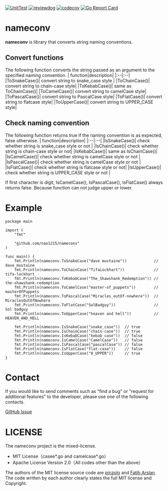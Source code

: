 [![UnitTest](https://github.com/nao1215/nameconv/actions/workflows/unit_test.yml/badge.svg)](https://github.com/nao1215/nameconv/actions/workflows/unit_test.yml)
[![reviewdog](https://github.com/nao1215/nameconv/actions/workflows/review_dog.yml/badge.svg)](https://github.com/nao1215/nameconv/actions/workflows/review_dog.yml)
[![codecov](https://codecov.io/gh/nao1215/nameconv/branch/main/graph/badge.svg?token=DO641K2SOW)](https://codecov.io/gh/nao1215/nameconv)
[![Go Report Card](https://goreportcard.com/badge/github.com/nao1215/nameconv)](https://goreportcard.com/report/github.com/nao1215/nameconv)

# nameconv
**nameconv** is library that converts string naming conventions. 
    
## Convert functions
The following function converts the string passed as an argument to the specified naming convention.
| function|description|
|:--|:--|
|ToSnakeCase()| convert string to snake_case style |
|ToChainCase()| convert string to chain-case style|
|ToKebabCase()| same as ToChainCase()|
|ToCamelCase()| convert string to camelCase style|
|ToPascalCase()| convert string to PascalCase style|
|ToFlatCase()| convert string to flatcase style|
|ToUpperCase()| convert string to UPPER_CASE style|  
    
## Check naming convention
The following function returns true if the naming convention is as expected, false otherwise.
| function|description|
|:--|:--|
|IsSnakeCase()| check whether string is snake_case style or not |
|IsChainCase()| check whether string is chain-case style or not|
|IsKebabCase()| same as IsChainCase()|
|IsCamelCase()| check whether string is camelCase style or not |
|IsPascalCase()| check whether string is camelCase style or not |
|IsFlatCase()| check whether string is flatcase style or not|
|IsUpperCase()| check whether string is UPPER_CASE style or not |  

If first character is digit, IsCamelCase(), IsPascalCase(), IsFlatCase() always returns false. Because function can not judge upper or lower.

# Example
```
package main

import (
	"fmt"

	"github.com/nao1215/nameconv"
)

func main() {
	fmt.Println(nameconv.ToSnakeCase("dave mustaine"))            // dave_mustaine
	fmt.Println(nameconv.ToChainCase("TifaLockhart"))             // tifa-lockhart
	fmt.Println(nameconv.ToKebabCase("The_Shawshank_Redemption")) // the-shawshank-redemption
	fmt.Println(nameconv.ToCamelCase("master-of_puppets"))        // masterOfPuppets
	fmt.Println(nameconv.ToPascalCase("Miracles_outOf-nowhere"))  // MiraclesOutOfNowhere
	fmt.Println(nameconv.ToFlatCase("SolBadguy"))                 // Sol badguy
	fmt.Println(nameconv.ToUpperCase("heaven and hell"))          // HEAVEN_AND_HELL

	fmt.Println(nameconv.IsSnakeCase("snake_case"))  // true
	fmt.Println(nameconv.IsChainCase("chain-case"))  // true
	fmt.Println(nameconv.IsKebabCase("kebab case"))  // false
	fmt.Println(nameconv.IsCamelCase("CamelCase"))   // false
	fmt.Println(nameconv.IsPascalCase("pascalCase")) // false
	fmt.Println(nameconv.IsFlatCase("flat-case"))    // false
	fmt.Println(nameconv.IsUpperCase("0_UPPER"))     // true
}
```
  
# Contact
If you would like to send comments such as "find a bug" or "request for additional features" to the developer, please use one of the following contacts.

[GitHub Issue](https://github.com/nao1215/gup/nameconv)

# LICENSE
The nameconv project is the mixed-license.

- MIT License（casee*.go and camelcase*.go）
- Apache License Version 2.0（All codes other than the above）

The authors of the MIT license source code are [pinzolo](https://github.com/pinzolo) and [Fatih Arslan](https://github.com/fatih). The code written by each author clearly states the full MIT license and Copyright.
